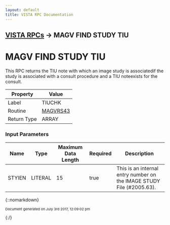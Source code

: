 ```yaml
---
layout: default
title: VISTA RPC Documentation
---
```


## [VISTA RPCs](TableOfContents) &#8594; MAGV FIND STUDY TIU
# MAGV FIND STUDY TIU

This RPC returns the TIU note with which an image study is associatedif the study is associated with a consult procedure and a TIU noteexists for the consult.

Property | Value
--- | ---
Label | TIUCHK
Routine | [MAGVRS43](http://code.osehra.org/dox/Routine_MAGVRS43_source.html)
Return Type | ARRAY


### Input Parameters

Name | Type | Maximum Data Length | Required | Description
--- | --- | --- | --- | ---
STYIEN | LITERAL | 15 | true | This is an internal entry number on the IMAGE STUDY File (#2005.63).



{::nomarkdown} <br/><p style="font-size: 11px">Document generated on July 3rd 2017, 12:09:02 pm</p>{:/}